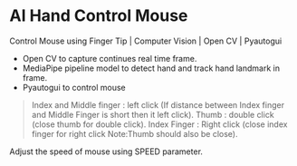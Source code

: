 # AI Hand Control Mouse
Control Mouse using Finger Tip | Computer Vision | Open CV | Pyautogui

- Open CV to capture continues real time frame.
- MediaPipe pipeline model to detect hand and track hand landmark in frame.
- Pyautogui to control mouse

> Index and Middle finger : left click (If distance between Index finger and Middle Finger is short then it left click).
> Thumb : double click (close thumb for double click).
> Index Finger : Right click (close index finger for right click Note:Thumb should also be close).

Adjust the speed of mouse using SPEED parameter.
